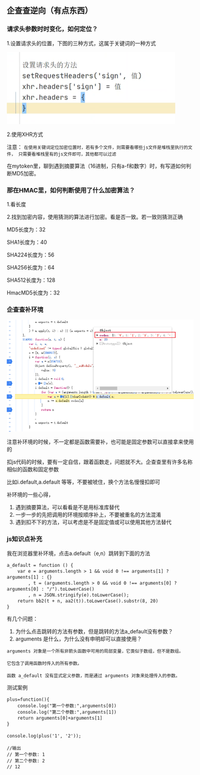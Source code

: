 ## 企查查逆向（有点东西）

### 请求头参数时时变化，如何定位？

1.设置请求头的位置，下图的三种方式，这属于关键词的一种方式

![img.png](img.png)

2.使用XHR方式

注意：
`在使用关键词定位加密位置时，若有多个文件，则需要看哪些js文件是堆栈里执行的文件，
只需要看堆栈里有的js文件即可，其他都可以过滤`

在mytoken里，聊到遇到摘要算法（16进制，只有a-f和数字）时，有写道如何判断MD5加密。

### 那在HMAC里，如何判断使用了什么加密算法？

1.看长度

2.找到加密内容，使用猜测的算法进行加密。看是否一致。若一致则猜测正确

MD5长度为：32

SHA1长度为：40   

SHA224长度为：56 

SHA256长度为：64 

SHA512长度为：128

HmacMD5长度为：32

### 企查查补环境 
![img_1.png](img_1.png)

注意补环境的时候，不一定都是函数需要补，也可能是固定参数可以直接拿来使用的

扣js代码的时候，要有一定自信，跟着函数走，问题就不大。企查查里有许多名称相似的函数和固定参数

比如i.default,a.default 等等，不要被唬住，换个方法名慢慢扣即可

补环境的一些心得，
1. 遇到摘要算法，可以看看是不是用标准库替代
2. 一步一步的先把调用的环境按顺序补上，不要被重名的方法混淆
3. 遇到扣不下的方法，可以考虑是不是固定值或可以使用其他方法替代


### js知识点补充

我在浏览器里补环境，点击a.default（e,n）跳转到下面的方法
```
a_default = function () {
    var e = arguments.length > 1 && void 0 !== arguments[1] ? arguments[1] : {}
        , t = (arguments.length > 0 && void 0 !== arguments[0] ? arguments[0] : "/").toLowerCase()
        , n = JSON.stringify(e).toLowerCase();
    return bb2(t + n, aa2(t)).toLowerCase().substr(8, 20)
} 
```
有几个问题：
1. 为什么点击跳转的方法有参数，但是跳转的方法a_default没有参数？
2. arguments 是什么，为什么没有申明却可以直接使用？
```angular2html
arguments 对象是一个所有非箭头函数中可用的局部变量，它类似于数组，但不是数组。

它包含了调用函数时传入的所有参数。

函数 a_default 没有显式定义参数，而是通过 arguments 对象来处理传入的参数。
```

测试案例 
```
plus=function(){
    console.log("第一个参数:",arguments[0])
    console.log("第二个参数:",arguments[1])
    return arguments[0]+arguments[1]
}

console.log(plus('1', '2'));

//输出
// 第一个参数: 1
// 第二个参数: 2
// 12  
```
